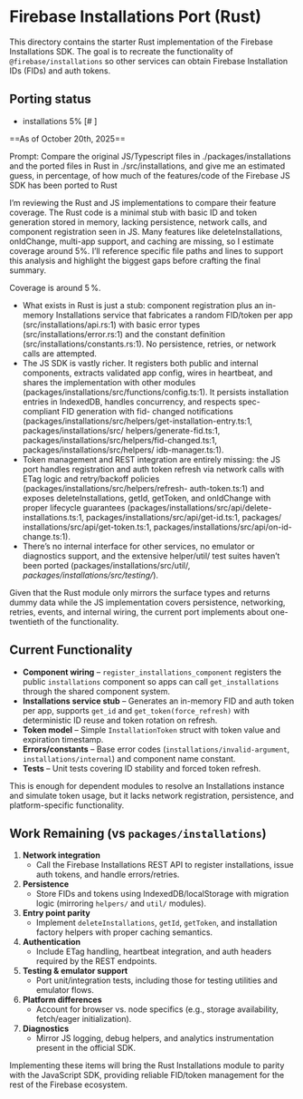 # Firebase Installations Port (Rust)

This directory contains the starter Rust implementation of the Firebase Installations SDK. The goal is to recreate the
functionality of `@firebase/installations` so other services can obtain Firebase Installation IDs (FIDs) and auth tokens.

## Porting status

- installations 5% \[#         \]

==As of October 20th, 2025== 

Prompt: Compare the original JS/Typescript files in ./packages/installations and the ported files in Rust in ./src/installations, and give me an estimated guess, in percentage, of how much of the features/code of the Firebase JS SDK has been ported to Rust

I’m reviewing the Rust and JS implementations to compare their feature coverage. The Rust code is a minimal stub with basic ID and token generation stored in memory, lacking persistence, network calls, and component registration seen in JS. Many features like deleteInstallations, onIdChange, multi-app support, and caching are missing, so I estimate coverage around 5%. I’ll reference specific file paths and lines to support this analysis and highlight the biggest gaps before crafting the final summary.

Coverage is around 5 %.

  - What exists in Rust is just a stub: component registration plus an in-memory Installations service that fabricates
  a random FID/token per app (src/installations/api.rs:1) with basic error types (src/installations/error.rs:1) and the
  constant definition (src/installations/constants.rs:1). No persistence, retries, or network calls are attempted.
  - The JS SDK is vastly richer. It registers both public and internal components, extracts validated app config, wires
  in heartbeat, and shares the implementation with other modules (packages/installations/src/functions/config.ts:1). It
  persists installation entries in IndexedDB, handles concurrency, and respects spec-compliant FID generation with fid-
  changed notifications (packages/installations/src/helpers/get-installation-entry.ts:1, packages/installations/src/
  helpers/generate-fid.ts:1, packages/installations/src/helpers/fid-changed.ts:1, packages/installations/src/helpers/
  idb-manager.ts:1).
  - Token management and REST integration are entirely missing: the JS port handles registration and auth token
  refresh via network calls with ETag logic and retry/backoff policies (packages/installations/src/helpers/refresh-
  auth-token.ts:1) and exposes deleteInstallations, getId, getToken, and onIdChange with proper lifecycle guarantees
  (packages/installations/src/api/delete-installations.ts:1, packages/installations/src/api/get-id.ts:1, packages/
  installations/src/api/get-token.ts:1, packages/installations/src/api/on-id-change.ts:1).
  - There’s no internal interface for other services, no emulator or diagnostics support, and the extensive helper/util/
  test suites haven’t been ported (packages/installations/src/util/*, packages/installations/src/testing/*).

Given that the Rust module only mirrors the surface types and returns dummy data while the JS implementation covers persistence, networking, retries, events, and internal wiring, the current port implements about one-twentieth of the functionality.


## Current Functionality

- **Component wiring** – `register_installations_component` registers the public `installations` component so apps can
  call `get_installations` through the shared component system.
- **Installations service stub** – Generates an in-memory FID and auth token per app, supports `get_id` and
  `get_token(force_refresh)` with deterministic ID reuse and token rotation on refresh.
- **Token model** – Simple `InstallationToken` struct with token value and expiration timestamp.
- **Errors/constants** – Base error codes (`installations/invalid-argument`, `installations/internal`) and component
  name constant.
- **Tests** – Unit tests covering ID stability and forced token refresh.

This is enough for dependent modules to resolve an Installations instance and simulate token usage, but it lacks network
registration, persistence, and platform-specific functionality.

## Work Remaining (vs `packages/installations`)

1. **Network integration**
   - Call the Firebase Installations REST API to register installations, issue auth tokens, and handle errors/retries.
2. **Persistence**
   - Store FIDs and tokens using IndexedDB/localStorage with migration logic (mirroring `helpers/` and `util/` modules).
3. **Entry point parity**
   - Implement `deleteInstallations`, `getId`, `getToken`, and installation factory helpers with proper caching semantics.
4. **Authentication**
   - Include ETag handling, heartbeat integration, and auth headers required by the REST endpoints.
5. **Testing & emulator support**
   - Port unit/integration tests, including those for testing utilities and emulator flows.
6. **Platform differences**
   - Account for browser vs. node specifics (e.g., storage availability, fetch/eager initialization).
7. **Diagnostics**
   - Mirror JS logging, debug helpers, and analytics instrumentation present in the official SDK.

Implementing these items will bring the Rust Installations module to parity with the JavaScript SDK, providing reliable
FID/token management for the rest of the Firebase ecosystem.
